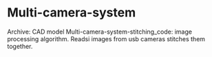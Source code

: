 # Multi-camera-system
Archive: CAD model 
Multi-camera-system-stitching_code: image processing algorithm. Readsi images from usb cameras stitches them together.
